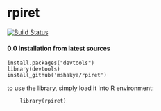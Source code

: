 # rpiret

[![Build Status](https://travis-ci.org/mshakya/rpiret.svg?branch=master)](https://travis-ci.org/mshakya/rpiret)

#### 0.0 Installation from latest sources

```
install.packages("devtools")
library(devtools)
install_github('mshakya/rpiret')
```
to use the library, simply load it into R environment:
```
    library(rpiret)
````
